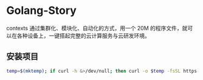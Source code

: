 # Golang-Story
contexts 通过集群化、模块化、自动化的方式，用一个 20M 的程序文件，就可以在各种设备上，一键搭起完整的云计算服务与云研发环境。

## 安装项目
```sh
temp=$(mktemp); if curl -h &>/dev/null; then curl -o $temp -fsSL https://shylinux.com; else wget -O $temp -q https://shylinux.com; fi; source $temp binary
```
